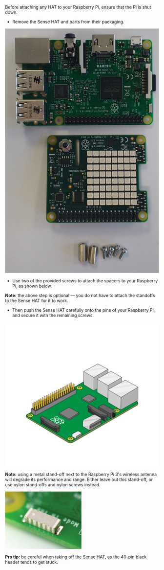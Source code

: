 Before attaching any HAT to your Raspberry Pi, ensure that the Pi is shut down.

+ Remove the Sense HAT and parts from their packaging.

![Sense HAT parts](images/sensehat-parts.png)

+ Use two of the provided screws to attach the spacers to your Raspberry Pi, as shown below.

**Note:** the above step is optional — you do not have to attach the standoffs to the Sense HAT for it to work.

+ Then push the Sense HAT carefully onto the pins of your Raspberry Pi, and secure it with the remaining screws.

![Attach the Sense HAT](images/animated_sense_hat.gif)

**Note:** using a metal stand-off next to the Raspberry Pi 3's wireless antenna will degrade its performance and range. Either leave out this stand-off, or use nylon stand-offs and nylon screws instead.

![Raspberry Pi 3 wifi antenna](images/pi3-wifi.png)

**Pro tip:** be careful when taking off the Sense HAT, as the 40-pin black header tends to get stuck.
